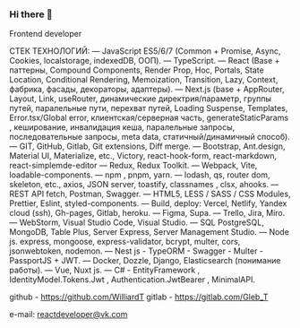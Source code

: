 ### Hi there 👋

Frontend developer

СТЕК ТЕХНОЛОГИЙ:
— JavaScript ES5/6/7 (Common + Promise, Async, Cookies, localstorage, indexedDB, ООП).
— TypeScript.
— React (Base + паттерны, Compound Components, Render Prop, Hoc, Portals, State Location, Conditional Rendering, Memoization, Transition, Lazy, Context, фабрика, фасады, декораторы, адаптеры).
— Next.js (base + AppRouter, Layout, Link, useRouter, динамические директрия/параметр, группы путей, паралельные пути, перехват путей, Loading Suspense, Templates, Error.tsx/Global error, клиентская/серверная часть, generateStaticParams , кеширование, инвалидация кеша, паралельные запросы, последовательные запросы, meta data, статичный/динамичный способ).
— GIT, GitHub, Gitlab, Git extensions, Diff merge.
— Bootstrap, Ant.design, Material UI, Materialize, etc., Victory, react-hook-form, react-markdown, react-simplemde-editor
— Redux, Redux Toolkit.
— Webpack, Vite,  loadable-components.
— npm , pnpm, yarn.
— lodash, qs, router dom, skeleton, etc., axios, JSON server, toastify, classnames , clsx, ahooks.
— REST API fetch, Postman, Swagger.
— HTML5, LESS / SASS / CSS Modules, Prettier, Eslint, styled-components.
— Build, deploy: Vercel, Netlify, Yandex cloud (ssh), Gh-pages, Gitlab, heroku.
— Figma, Supa.
— Trello, Jira, Miro.
— WebStorm, Visual Studio Code, Visual Studio.
— SQL PostgreSQL, MongoDB, Table Plus, Server Express, Server Management Studio.
— Node js. express, mongoose, express-validator, bcrypt, multer, cors, jsonwebtoken, nodemon.
— Nest js - TypeORM - Swagger - Multer - PassportJS + JWT.
— Docker, Dozzle, Django, Elasticsearch (понимание работы).
— Vue, Nuxt js.
—  С# - EntityFramework , IdentityModel.Tokens.Jwt , Authentication.JwtBearer , MinimalAPI.

github - https://github.com/WilliardT
gitlab - https://gitlab.com/Gleb_T

e-mail: reactdeveloper@vk.com

## 


